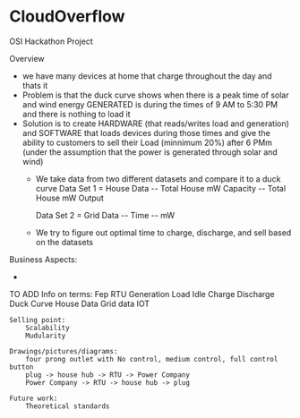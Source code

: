 # CloudOverflow
OSI Hackathon Project

Overview
- we have many devices at home that charge throughout the day and thats it
- Problem is that the duck curve shows when there is a peak time of solar and wind energy GENERATED is during the times of 9 AM to 5:30 PM and there is nothing to load it 
- Solution is to create HARDWARE (that reads/writes load and generation) and SOFTWARE that loads devices during those times and give the ability to customers to sell their Load  (minnimum 20%) after 6 PMm (under the assumption that the power is generated through solar and wind)
    - We take data from two different datasets and compare it to a duck curve
        Data Set 1 = House Data
            -- Total House mW Capacity
            -- Total House mW Output
      
        Data Set 2 = Grid Data
            -- Time 
            -- mW
    - We try to figure out optimal time to charge, discharge, and sell based on the datasets





Business Aspects:

- 








TO ADD
    Info on terms:
        Fep
        RTU
        Generation
        Load
        Idle
        Charge
        Discharge
        Duck Curve
        House Data
        Grid data
        IOT

    Selling point:
        Scalability
        Mudularity

    Drawings/pictures/diagrams:
        four prong outlet with No control, medium control, full control button
        plug -> house hub -> RTU -> Power Company
        Power Company -> RTU -> house hub -> plug

    Future work:
        Theoretical standards
